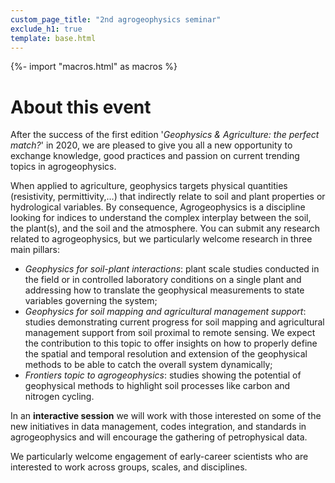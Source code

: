 ```yaml
---
custom_page_title: "2nd agrogeophysics seminar"
exclude_h1: true
template: base.html
---
```

{%- import "macros.html" as macros %}



# About this event

After the success of the first edition '*Geophysics & Agriculture: the perfect match?*' in 2020, we are pleased to give you all a new opportunity to exchange knowledge, good practices and passion on current trending topics in agrogeophysics.

When applied to agriculture, geophysics targets physical quantities (resistivity, permittivity,…) that indirectly relate to soil and plant properties or hydrological variables. By consequence, Agrogeophysics is a discipline looking for indices to understand the complex interplay between the soil, the plant(s), and the soil and the atmosphere. You can submit any research related to agrogeophysics, but we particularly welcome research in three main pillars: 

* *Geophysics for soil-plant interactions*: plant scale studies conducted in the field or in controlled laboratory conditions on a single plant and addressing how to translate the geophysical measurements to state variables governing the system;
* *Geophysics for soil mapping and agricultural management support*: studies demonstrating current progress for soil mapping and agricultural management support from soil proximal to remote sensing. We expect the contribution to this topic to offer insights on how to properly define the spatial and temporal resolution and extension of the geophysical methods to be able to catch the overall system dynamically;
* *Frontiers topic to agrogeophysics*: studies showing the potential of geophysical methods to highlight soil processes like carbon and nitrogen cycling.

In an **interactive session**  we will work with those interested on some of the new initiatives in data management, codes integration, and standards in agrogeophysics and will encourage the gathering of petrophysical data. 

We particularly welcome engagement of early-career scientists who are interested to work across groups, scales, and disciplines.
